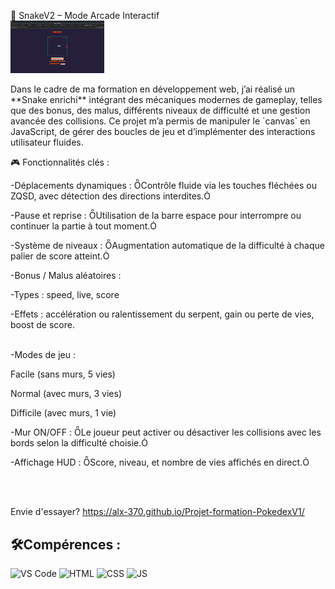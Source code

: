 🐍 SnakeV2 – Mode Arcade Interactif<br>
<img src="imgSnake.png" width="150"/><br>
<p> Dans le cadre de ma formation en développement web, j’ai réalisé un **Snake enrichi** intégrant des mécaniques modernes de gameplay, 
  telles que des bonus, des malus, différents niveaux de difficulté et une gestion avancée des collisions. 
  Ce projet m’a permis de manipuler le `canvas` en JavaScript, de gérer des boucles de jeu et d’implémenter des interactions utilisateur fluides. </p>

  
🎮 Fonctionnalités clés :<br>

-Déplacements dynamiques : Contrôle fluide via les touches fléchées ou ZQSD, avec détection des directions interdites.

-Pause et reprise : Utilisation de la barre espace pour interrompre ou continuer la partie à tout moment.

-Système de niveaux : Augmentation automatique de la difficulté à chaque palier de score atteint.

-Bonus / Malus aléatoires :

-Types : speed, live, score

-Effets : accélération ou ralentissement du serpent, gain ou perte de vies, boost de score.
<br><br>


-Modes de jeu :<br>

Facile (sans murs, 5 vies)

Normal (avec murs, 3 vies)

Difficile (avec murs, 1 vie)

-Mur ON/OFF : Le joueur peut activer ou désactiver les collisions avec les bords selon la difficulté choisie.

-Affichage HUD : Score, niveau, et nombre de vies affichés en direct.

<br>
<br>


 Envie d'essayer? https://alx-370.github.io/Projet-formation-PokedexV1/

## 🛠️Compérences :

![VS Code](https://img.shields.io/badge/-VS%20Code-007ACC?style=flat&logo=visual-studio-code&logoColor=white)
![HTML](https://img.shields.io/badge/-HTML-E34F26?style=flat&logo=html5&logoColor=white)
![CSS](https://img.shields.io/badge/-CSS-1572B6?style=flat&logo=css3&logoColor=white)
![JS](https://img.shields.io/badge/Javascript-blue?logo=javascript&logoColor=white)

